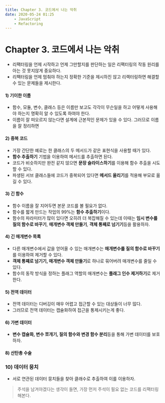 ```yaml
---
title: Chapter 3. 코드에서 나는 악취
date: 2020-05-24 01:25
    - JavaScript
    - Refactoring
---
```


# Chapter 3. 코드에서 나는 악취
- 리팩터링을 언제 시작하고 언제 그만할지를 판단하는 일은 리팩터링의 작동 원리를 아는 것 못지않게 중요하다.
- 리팩터링을 언제 멈춰야 하는지 정확한 기준을 제시하진 않고 리랙터링하면 해결할 수 있는 문제들을 제시한다.

#### 1) 기이한 이름
- 함수, 모듈, 변수, 클래스 등은 이름만 보고도 각각이 무슨일을 하고 어떻게 사용해야 하는지 명확히 알 수 있도록 하여야 한다.
- 이름이 잘 떠오르지 않는다면 설계에 근본적인 문제가 있을 수 있다. 그러므로 이름을 잘 정리하면 
#### 2) 중복 코드
- 가장 간단한 예로는 한 클래스의 두 메서드가 같은 표현식을 사용할 때가 있다.
- **함수 추출하기** 기법을 이용하여 메서드를 추출하면 된다.
- 코드가 비슷하지만 완전 같지 않으면 **문장 슬라이스하기**를 이용해 함수 추출을 시도할 수 있다.
- 파생된 서브 클래스들에 코드가 중복되어 있다면 **메서드 올리기**를 적용해 부모로 옮길 수 있다.

#### 3) 긴 함수
- 함수 이름을 잘 지어두면 본문 코드를 볼 필요가 없다.
- 함수를 짧게 만드는 작업의 99%는 **함수 추출하기**이다.
- 함수의 파라미터가 많이 있다면 오히려 더 복잡해질 수 있는데 이때는 **임시 변수를 질의 함수로 바꾸기**, **매개변수 객체 만들기**, **객체 통째로 넘기기**등을 활용하자.

#### 4) 긴 매개변수 목록
- 다른 매개변수에서 값을 얻어올 수 있는 매개변수는 **매개변수를 질의 함수로 바꾸기**를 이용하여 제거할 수 있다.
- **객체 통쨰로 넘기기, 매개변수 객체 만들기**로 하나로 묶어버려 매개변수를 줄일 수 있다.
- 함수의 동작 방식을 정하는 플래그 역할의 매개변수는 **플래그 인수 제거하기**로 제거한다.

#### 5) 전역 데이터
- 전역 데이터는 디버깅이 매우 어렵고 접근할 수 있는 대상들이 너무 많다.
- 그러므로 전역 데이터는 캡슐화하여 접근을 통제시키는게 좋다.

#### 6) 가변 데이터
- **변수 캡슐화, 변수 쪼개기, 질의 함수와 변경 함수 분리**등을 통해 가변 데이터를 보호하자.

#### 8) 산탄총 수술

### 10) 데이터 뭉치
- 서로 연관된 데이터 뭉치들을 찾아 클래수로 추출하여 이를 이용하자.

> 주석을 남겨야겠다는 생각이 들면, 가장 먼저 주석이 필요 없는 코드를 리팩터링 해본다.
